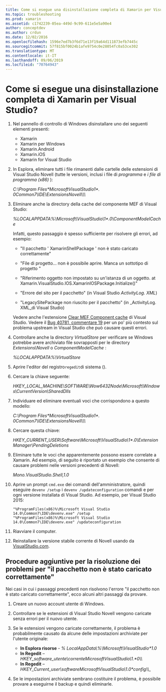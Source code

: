 ```yaml
---
title: Come si esegue una disinstallazione completa di Xamarin per Visual Studio?
ms.topic: troubleshooting
ms.prod: xamarin
ms.assetid: c1742239-05ea-449d-9c99-611e5e5a90e4
author: conceptdev
ms.author: crdun
ms.date: 12/02/2016
ms.openlocfilehash: 1596e7ed7b3f6d71e13f19a64d111873efb7445c
ms.sourcegitcommit: 57f815bf0024b1afe9754c0e28054fc0a53ce302
ms.translationtype: MT
ms.contentlocale: it-IT
ms.lasthandoff: 09/06/2019
ms.locfileid: "70764943"
---
```

# <a name="how-do-i-perform-a-thorough-uninstall-for-xamarin-for-visual-studio"></a>Come si esegue una disinstallazione completa di Xamarin per Visual Studio?

1. Nel pannello di controllo di Windows disinstallare uno dei seguenti elementi presenti:

    - Xamarin
    - Xamarin per Windows
    - Xamarin.Android
    - Xamarin.iOS
    - Xamarin for Visual Studio

2. In Esplora, eliminare tutti i file rimanenti dalle cartelle delle estensioni di Visual Studio Novell (tutte le versioni, inclusi i file di _programma_ e _i file di programma (x86)_ ):

    _C:\\Program Files\*MicrosoftVisualStudio1\*. 0Common7\\IDE\\ExtensionsNovell\\\\\\_

3. Eliminare anche la directory della cache del componente MEF di Visual Studio:

    _%LOCALAPPDATA%\\Microsoft\\VisualStudio\\1\*.0\\ComponentModelCache_

    Infatti, questo passaggio è spesso sufficiente per risolvere gli errori, ad esempio:

    - "Il pacchetto ' XamarinShellPackage ' non è stato caricato correttamente"

    - "File di progetto... non è possibile aprire. Manca un sottotipo di progetto "

    - "Riferimento oggetto non impostato su un'istanza di un oggetto.  at Xamarin.VisualStudio.IOS.XamarinIOSPackage.Initialize()"

    - "Errore del sito per il pacchetto" (in Visual Studio _ActivityLog. XML_)

    - "LegacySitePackage non riuscito per il pacchetto" (in _ActivityLog. XML_di Visual Studio)

    Vedere anche l'estensione [Clear MEF Component cache](https://visualstudiogallery.msdn.microsoft.com/22b94661-70c7-4a93-9ca3-8b6dd45f47cd) di Visual Studio.  Vedere il [Bug 40781, commentare 19](https://bugzilla.xamarin.com/show_bug.cgi?id=40781#c19) per un po' più contesto sul problema upstream in Visual Studio che può causare questi errori.

4. Controllare anche la directory _VirtualStore_ per verificare se Windows potrebbe avere archiviato file sovrapposti per le directory _Extensions\\Novell_ o _ComponentModelCache_ :

    _%LOCALAPPDATA%\\VirtualStore_

5. Aprire l'editor del registro`regedit`di sistema ().

6. Cercare la chiave seguente:

    _HKEY\_LOCAL\_MACHINE\\SOFTWARE\\Wow6432Node\\Microsoft\\Windows\\CurrentVersion\\SharedDlls_

7. Individuare ed eliminare eventuali voci che corrispondono a questo modello:

    _C:\\Program Files\*MicrosoftVisualStudio1\*. 0Common7\\IDE\\ExtensionsNovell\\\\\\_

8. Cercare questa chiave:

    _HKEY\_CURRENT\_USER\\Software\\Microsoft\\VisualStudio\\1\*.0\\ExtensionManager\\PendingDeletions_

9. Eliminare tutte le voci che apparentemente possono essere correlate a Xamarin.  Ad esempio, di seguito è riportato un esempio che consente di causare problemi nelle versioni precedenti di Novell:

    _Mono.VisualStudio.Shell,1.0_

10. Aprire un prompt `cmd.exe` dei comandi dell'amministratore, quindi eseguire `devenv /setup` i `devenv /updateconfiguration` comandi e per ogni versione installata di Visual Studio.  Ad esempio, per Visual Studio 2015:

    ```
    "%ProgramFiles(x86)%\Microsoft Visual Studio 14.0\Common7\IDE\devenv.exe" /setup
    "%ProgramFiles(x86)%\Microsoft Visual Studio 14.0\Common7\IDE\devenv.exe" /updateconfiguration
    ```

11. Riavviare il computer.

12. Reinstallare la versione stabile corrente di Novell usando da [VisualStudio.com](https://visualstudio.com/xamarin/).

## <a name="additional-troubleshooting-steps-for-package-did-not-load-correctly"></a>Procedure aggiuntive per la risoluzione dei problemi per "il pacchetto non è stato caricato correttamente"

Nei casi in cui i passaggi precedenti non risolvono l'errore "il pacchetto non è stato caricato correttamente", ecco alcuni altri passaggi da provare.

1. Creare un nuovo account utente di Windows.

2. Controllare se le estensioni di Visual Studio Novell vengono caricate senza errori per il nuovo utente.

3. Se le estensioni vengono caricate correttamente, il problema è probabilmente causato da alcune delle impostazioni archiviate per l'utente originale:

    - **In Esplora risorse** - _% LocalAppData\\%\\Microsoft\\VisualStudio\*1.0_
    - **In Regedit** – _HKEY\_software\_utente\\correnteMicrosoftVisualStudio\\1.\*0\\\\_
    - **In Regedit** – _HKEY\_Current\_user\\softwareMicrosoftVisualStudio\\1.0\*config\\\\\__

4. Se le impostazioni archiviate sembrano costituire il problema, è possibile provare a eseguirne il backup e quindi eliminarle.
